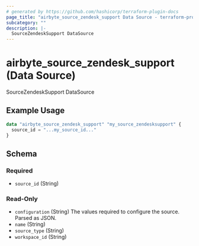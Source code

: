 ```yaml
---
# generated by https://github.com/hashicorp/terraform-plugin-docs
page_title: "airbyte_source_zendesk_support Data Source - terraform-provider-airbyte"
subcategory: ""
description: |-
  SourceZendeskSupport DataSource
---
```


# airbyte_source_zendesk_support (Data Source)

SourceZendeskSupport DataSource

## Example Usage

```terraform
data "airbyte_source_zendesk_support" "my_source_zendesksupport" {
  source_id = "...my_source_id..."
}
```

<!-- schema generated by tfplugindocs -->
## Schema

### Required

- `source_id` (String)

### Read-Only

- `configuration` (String) The values required to configure the source. Parsed as JSON.
- `name` (String)
- `source_type` (String)
- `workspace_id` (String)


